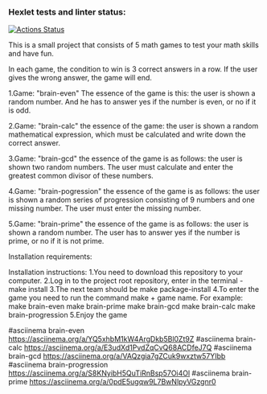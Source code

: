 ### Hexlet tests and linter status:
[![Actions Status](https://github.com/BogdanBarylo/python-project-49/workflows/hexlet-check/badge.svg)](https://github.com/BogdanBarylo/python-project-49/actions)

This is a small project that consists of 5 math games to test your math skills and have fun.


In each game, the condition to win is 3 correct answers in a row. If the user gives the wrong answer, the game will end. 

1.Game: "brain-even" The essence of the game is this: the user is shown a random number.
And he has to answer yes if the number is even, or no if it is odd.

2.Game: "brain-calc" the essence of the game: the user is shown a random mathematical expression, which must be calculated and write down the correct answer.

3.Game: "brain-gcd" the essence of the game is as follows: the user is shown two random numbers. The user must calculate and enter the greatest common divisor of these numbers.

4.Game: "brain-pogression" the essence of the game is as follows: the user is shown a random series of progression consisting of 9 numbers and one missing number. The user must enter the missing number.

5.Game: "brain-prime" the essence of the game is as follows: the user is shown a random number. The user has to answer yes if the number is prime, or no if it is not prime.

Installation requirements:

Installation instructions:
1.You need to download this repository to your computer.
2.Log in to the project root repository, enter in the terminal - make install
3.The next team should be make package-install
4.To enter the game you need to run the command make + game name. For example:
make brain-even
make brain-prime
make brain-gcd
make brain-calc
make brain-progression
5.Enjoy the game

#asciinema brain-even https://asciinema.org/a/YQ5xhbM1kW4ArgDkb5Bl0Zt9Z
#asciinema brain-calc https://asciinema.org/a/E3udXd1PvdZqCvQ68ACDfeJ7Q
#asciinema brain-gcd https://asciinema.org/a/VAQzgia7gZCuk9wxztw57YIbb
#asciinema brain-progression https://asciinema.org/a/S8KNyibH5QuTiRnBsp57Oi4Ol
#asciinema brain-prime https://asciinema.org/a/0pdE5ugqw9L7BwNlpyVGzgnr0